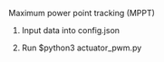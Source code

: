 Maximum power point tracking (MPPT)

1. Input data into config.json

2. Run $python3 actuator_pwm.py
